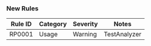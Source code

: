 ### New Rules

Rule ID | Category | Severity | Notes 
--------|----------|----------|-------
RP0001 | Usage | Warning | TestAnalyzer